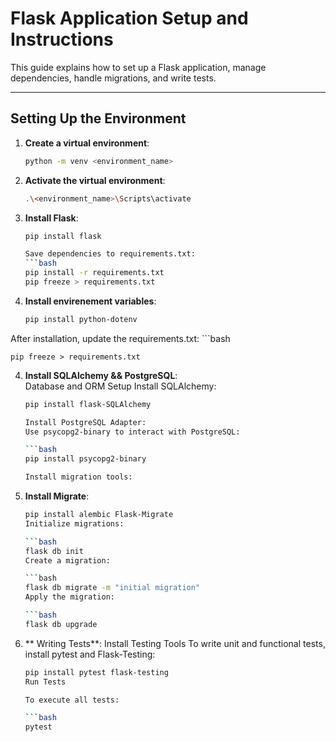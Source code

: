 # Flask Application Setup and Instructions

This guide explains how to set up a Flask application, manage dependencies, handle migrations, and write tests.

---

## Setting Up the Environment

1. **Create a virtual environment**:  
   ```bash
   python -m venv <environment_name>

2. **Activate the virtual environment**:  
    ```bash
   .\<environment_name>\Scripts\activate

2. **Install Flask**:  
   ```bash
   pip install flask

   Save dependencies to requirements.txt:
   ```bash
   pip install -r requirements.txt
   pip freeze > requirements.txt

3. **Install envirenement variables**:  
   ```bash
   pip install python-dotenv

  After installation, update the requirements.txt:
    ```bash

    pip freeze > requirements.txt

4. **Install SQLAlchemy && PostgreSQL**:  
    Database and ORM Setup
    Install SQLAlchemy:

    ```bash
    pip install flask-SQLAlchemy
    
    Install PostgreSQL Adapter:
    Use psycopg2-binary to interact with PostgreSQL:

    ```bash
    pip install psycopg2-binary

    Install migration tools:

5. **Install Migrate**:
    ```bash
    pip install alembic Flask-Migrate
    Initialize migrations:

    ```bash
    flask db init
    Create a migration:

    ```bash
    flask db migrate -m "initial migration"
    Apply the migration:

    ```bash
    flask db upgrade

6. ** Writing Tests**:
    Install Testing Tools
    To write unit and functional tests, install pytest and Flask-Testing:

    ```bash
    pip install pytest flask-testing
    Run Tests

    To execute all tests:

    ```bash
    pytest









